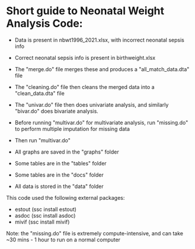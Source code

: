 # Short guide to Neonatal Weight Analysis Code:

* Data is present in nbwt1996_2021.xlsx, with incorrect neonatal sepsis info
* Correct neonatal sepsis info is present in birthweight.xlsx
* The "merge.do" file merges these and produces a "all_match_data.dta" file
* The "cleaning.do" file then cleans the merged data into a "clean_data.dta" file
* The "univar.do" file then does univariate analysis, and similarly "bivar.do" does bivariate analysis.
* Before running "multivar.do" for multivariate analysis, run "missing.do" to perform multiple imputation for missing data
* Then run "multivar.do"

* All graphs are saved in the "graphs" folder
* Some tables are in the "tables" folder
* Some tables are in the "docs" folder
* All data is stored in the "data" folder

This code used the following external packages:
* estout (ssc install estout)
* asdoc (ssc install asdoc)
* mivif (ssc install mivif)

Note: the "missing.do" file is extremely compute-intensive, and can take ~30 mins - 1 hour to run on a normal computer

